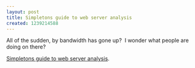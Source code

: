 ```yaml
--- 
layout: post
title: Simpletons guide to web server analysis
created: 1239214588
---
```

All of the sudden, by bandwidth has gone up?  I wonder what people are doing on there?

<a href="http://www.webalizer.org/simpleton.html">Simpletons guide to web server analysis</a>.
